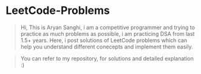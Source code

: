 # LeetCode-Problems

> Hi, This is Aryan Sanghi, i am a competitive programmer and trying to practice as much problems as possible, i am practicing DSA from last 1.5+ years. Here, i post solutions of LeetCode problems which can help you understand different conecepts and implement them easily.


> You can refer to my repository, for solutions and detailed explanation :) 
